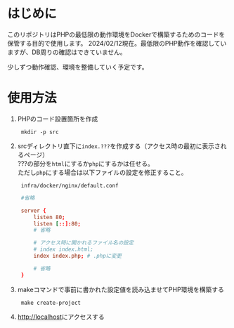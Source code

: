 # はじめに
このリポジトリはPHPの最低限の動作環境をDockerで構築するためのコードを保管する目的で使用します。
2024/02/12現在。最低限のPHP動作を確認していますが、DB周りの確認はできていません。

少しずつ動作確認、環境を整備していく予定です。

# 使用方法

1. PHPのコード設置箇所を作成

    ```shell
     mkdir -p src
    ```

2. srcディレクトリ直下に`index.???`を作成する（アクセス時の最初に表示されるページ）<br>
    ???の部分を`html`にするか`php`にするかは任せる。<br>
    ただし`php`にする場合は以下ファイルの設定を修正すること。

    ```plaintext
     infra/docker/nginx/default.conf
    ```

    ```conf
     #省略

     server {
         listen 80;
         listen [::]:80;
         # 省略

         # アクセス時に開かれるファイル名の設定
         # index index.html;
         index index.php; # .phpに変更

         # 省略
     }
    ```

1. makeコマンドで事前に書かれた設定値を読み込ませてPHP環境を構築する
    ```shell
     make create-project
    ```

2. [http://localhost](http://localhost)にアクセスする

